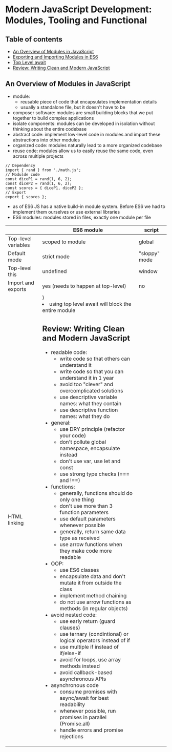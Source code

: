 # Modern JavaScript Development: Modules, Tooling and Functional

## Table of contents
* [An Overview of Modules in JavaScript](#an-overview-of-modules-in-javascript)
* [Exporting and Importing Modules in ES6](#exporting-and-importing-modules-in-es6)
* [Top Level await](#top-level-await)
* [Review: Writing Clean and Modern JavaScript](#review--writing-clean-and-modern-javascript)

## An Overview of Modules in JavaScript
* module:
  * reusable piece of code that encapsulates implementation details
  * usually a standalone file, but it doesn't have to be
* composer software: modules are small building blocks that we put together to build complex applications
* isolate components: modules can be developed in isolation without thinking about the entire codebase
* abstract code: implement low-level code in modules and import these abstractions into other modules
* organized code: modules naturally lead to a more organized codebase
* reuse code: modules allow us to easily reuse the same code, even across multiple projects
```
// Dependency
import { rand } from './math.js';
// Modulde code
const diceP1 = rand(1, 6, 2);
const diceP2 = rand(1, 6, 2);
const scores = { diceP1, diceP2 };
// Export
export { scores };
```
* as of ES6 JS has a native build-in module system. Before ES6 we had to implement them ourselves or use external libraries
* ES6 modules: modules stored in files, exactly one module per file

|                      | ES6 module                         | script        |
|----------------------|------------------------------------|---------------|
| Top-level variables  | scoped to module                   | global        |
| Default mode         | strict mode                        | "sloppy" mode |
| Top-level this       | undefined                          | window        |
| Import and exports   | yes (needs to happen at top-level) | no            |
| HTML linking         | <script type="module">             | <script>      |
| File downloading     | asynchronous                       | synchronous   |

* importing modules before execution:
  * modules are imported synchronously, but downloading is asynchronously
  * possible thanks to top-level ("static") imports, which make imports known before execution
  * this makes bundling and dead code elimination possible

## Exporting and Importing Modules in ES6
* [JavaScript modules MDN](https://developer.mozilla.org/en-US/docs/Web/JavaScript/Guide/Modules#a_background_on_modules)
```
// Importing module
import { customFunction, otherFunction as other, rv } from './customModule.js';
customFunction('hello'); // hello
other(); // Other function
console.log(rv); // 37

// Alternative Importing module
import * as CustomModule from './customModule.js';
CustomModule.customFunction('hello');
CustomModule.other(); // Other function
CustomModule.console.log(rv); // 37


// Exporting module
export const customFunction = function(word) {
  console.log(word);
}

const otherFunction = function() {
  console.log('Other function');
}
const randomValue = 37;

export { otherFunction, randomValue as rv };
```

## Top Level await
* introduced in ES2022
* [Top level await MDN](https://developer.mozilla.org/en-US/docs/Web/JavaScript/Guide/Modules#top_level_await)
* Use the `await` keyword outside an async function
* only works in modules (<script type="module" ... ></script>)
* using top level await will block the entire module

## Review: Writing Clean and Modern JavaScript
* readable code:
  * write code so that others can understand it
  * write code so that you can understand it in 1 year
  * avoid too "clever" and overcomplicated solutions
  * use descriptive variable names: what they contain
  * use descriptive function names: what they do
* general:
  * use DRY principle (refactor your code)
  * don't pollute global namespace, encapsulate instead
  * don't use var, use let and const
  * use strong type checks (=== and !==)
* functions:
  * generally, functions should do only one thing
  * don't use more than 3 function parameters
  * use default parameters whenever possible
  * generally, return same data type as received
  * use arrow functions when they make code more readable
* OOP:
  * use ES6 classes
  * encapsulate data and don't mutate it from outside the class
  * implement method chaining
  * do not use arrow functions as methods (in regular objects)
* avoid nested code:
  * use early return (guard clauses)
  * use ternary (condintional) or logical operators instead of if
  * use multiple if instead of if/else-if
  * avoid for loops, use array methods instead
  * avoid callback-based asynchronous APIs
* asynchronous code
  * consume promises with async/await for best readability
  * whenever possible, run promises in parallel (Promise.all)
  * handle errors and promise rejections